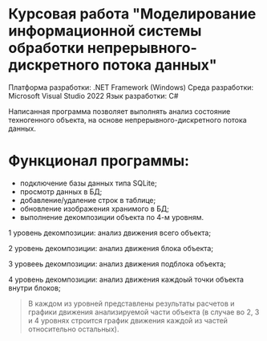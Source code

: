 # Курсовая работа "Моделирование информационной системы обработки непрерывного-дискретного потока данных"
 Платформа разработки: .NET Framework (Windows)
 Среда разработки: Microsoft Visual Studio 2022
 Язык разработки: C#
 
 Написанная программа позволяет выполнять анализ состояние техногенного объекта, на основе непрерывного-дискретного потока данных.
 
# Функционал программы: 
 - подключение базы данных типа SQLite; 
 - просмотр данных в БД; 
 - добавление/удаление строк в таблице; 
 - обновление изображения хранимого в БД;
 - выполнение декомпозиции объекта по 4-м уровням.
 
 1 уровень декомпозиции: анализ движения всего объекта;
 
 2 уровень декомпозиции: анализ движения блока объекта;
 
 3 уровееь декомпозиции: анализ движения подблока объекта;
 
 4 уровень декомпозиции: анализ движения каждоый точки объекта внутри блоков;
 
> В каждом из уровней представлены результаты расчетов и графики движения анализируемой части объекта (в случае во 2, 3 и 4 уровнях строится график движения каждой из частей относительно остальных).
